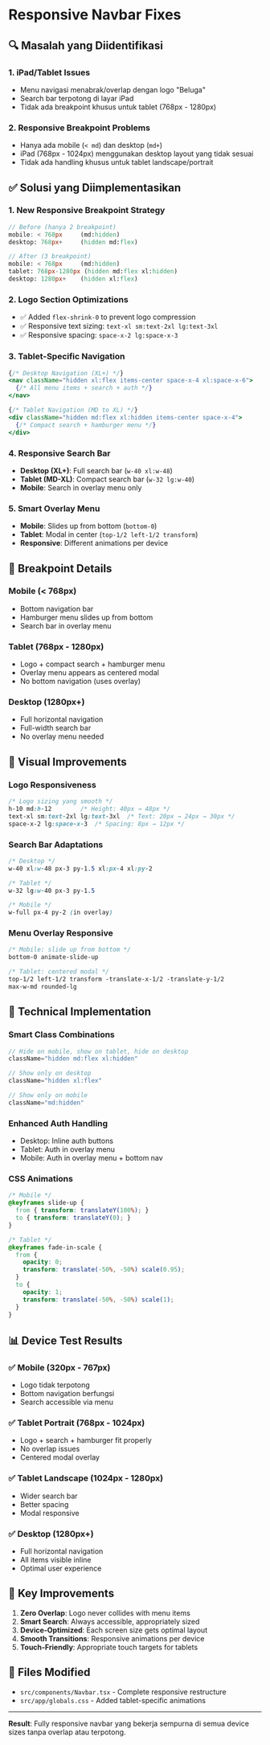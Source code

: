 # Responsive Navbar Fixes

## 🔍 **Masalah yang Diidentifikasi**

### 1. **iPad/Tablet Issues**
- Menu navigasi menabrak/overlap dengan logo "Beluga"
- Search bar terpotong di layar iPad
- Tidak ada breakpoint khusus untuk tablet (768px - 1280px)

### 2. **Responsive Breakpoint Problems**
- Hanya ada mobile (`< md`) dan desktop (`md+`)
- iPad (768px - 1024px) menggunakan desktop layout yang tidak sesuai
- Tidak ada handling khusus untuk tablet landscape/portrait

## ✅ **Solusi yang Diimplementasikan**

### 1. **New Responsive Breakpoint Strategy**
```scss
// Before (hanya 2 breakpoint)
mobile: < 768px     (md:hidden)
desktop: 768px+     (hidden md:flex)

// After (3 breakpoint)
mobile: < 768px     (md:hidden)
tablet: 768px-1280px (hidden md:flex xl:hidden)  
desktop: 1280px+    (hidden xl:flex)
```

### 2. **Logo Section Optimizations**
- ✅ Added `flex-shrink-0` to prevent logo compression
- ✅ Responsive text sizing: `text-xl sm:text-2xl lg:text-3xl`
- ✅ Responsive spacing: `space-x-2 lg:space-x-3`

### 3. **Tablet-Specific Navigation**
```jsx
{/* Desktop Navigation (XL+) */}
<nav className="hidden xl:flex items-center space-x-4 xl:space-x-6">
  {/* All menu items + search + auth */}
</nav>

{/* Tablet Navigation (MD to XL) */}
<div className="hidden md:flex xl:hidden items-center space-x-4">
  {/* Compact search + hamburger menu */}
</div>
```

### 4. **Responsive Search Bar**
- **Desktop (XL+)**: Full search bar (`w-40 xl:w-48`)
- **Tablet (MD-XL)**: Compact search bar (`w-32 lg:w-40`)
- **Mobile**: Search in overlay menu only

### 5. **Smart Overlay Menu**
- **Mobile**: Slides up from bottom (`bottom-0`)
- **Tablet**: Modal in center (`top-1/2 left-1/2 transform`)
- **Responsive**: Different animations per device

## 📱 **Breakpoint Details**

### Mobile (< 768px)
- Bottom navigation bar
- Hamburger menu slides up from bottom
- Search bar in overlay menu

### Tablet (768px - 1280px) 
- Logo + compact search + hamburger menu
- Overlay menu appears as centered modal
- No bottom navigation (uses overlay)

### Desktop (1280px+)
- Full horizontal navigation
- Full-width search bar
- No overlay menu needed

## 🎨 **Visual Improvements**

### Logo Responsiveness
```css
/* Logo sizing yang smooth */
h-10 md:h-12        /* Height: 40px → 48px */
text-xl sm:text-2xl lg:text-3xl  /* Text: 20px → 24px → 30px */
space-x-2 lg:space-x-3  /* Spacing: 8px → 12px */
```

### Search Bar Adaptations
```css
/* Desktop */
w-40 xl:w-48 px-3 py-1.5 xl:px-4 xl:py-2

/* Tablet */  
w-32 lg:w-40 px-3 py-1.5

/* Mobile */
w-full px-4 py-2 (in overlay)
```

### Menu Overlay Responsive
```css
/* Mobile: slide up from bottom */
bottom-0 animate-slide-up

/* Tablet: centered modal */
top-1/2 left-1/2 transform -translate-x-1/2 -translate-y-1/2
max-w-md rounded-lg
```

## 🔧 **Technical Implementation**

### Smart Class Combinations
```jsx
// Hide on mobile, show on tablet, hide on desktop
className="hidden md:flex xl:hidden"

// Show only on desktop
className="hidden xl:flex"  

// Show only on mobile
className="md:hidden"
```

### Enhanced Auth Handling
- Desktop: Inline auth buttons
- Tablet: Auth in overlay menu
- Mobile: Auth in overlay menu + bottom nav

### CSS Animations
```css
/* Mobile */
@keyframes slide-up {
  from { transform: translateY(100%); }
  to { transform: translateY(0); }
}

/* Tablet */
@keyframes fade-in-scale {
  from { 
    opacity: 0;
    transform: translate(-50%, -50%) scale(0.95);
  }
  to { 
    opacity: 1;
    transform: translate(-50%, -50%) scale(1);
  }
}
```

## 📊 **Device Test Results**

### ✅ **Mobile (320px - 767px)**
- Logo tidak terpotong
- Bottom navigation berfungsi
- Search accessible via menu

### ✅ **Tablet Portrait (768px - 1024px)**
- Logo + search + hamburger fit properly
- No overlap issues
- Centered modal overlay

### ✅ **Tablet Landscape (1024px - 1280px)**
- Wider search bar
- Better spacing
- Modal responsive

### ✅ **Desktop (1280px+)**
- Full horizontal navigation
- All items visible inline
- Optimal user experience

## 🎯 **Key Improvements**

1. **Zero Overlap**: Logo never collides with menu items
2. **Smart Search**: Always accessible, appropriately sized
3. **Device-Optimized**: Each screen size gets optimal layout
4. **Smooth Transitions**: Responsive animations per device
5. **Touch-Friendly**: Appropriate touch targets for tablets

## 📝 **Files Modified**

- `src/components/Navbar.tsx` - Complete responsive restructure
- `src/app/globals.css` - Added tablet-specific animations

---

**Result**: Fully responsive navbar yang bekerja sempurna di semua device sizes tanpa overlap atau terpotong.
